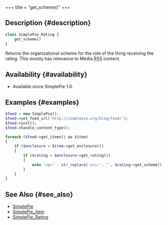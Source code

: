 +++
title = "get_scheme()"
+++

## Description {#description}

```php
class SimplePie_Rating {
    get_scheme()
}
```

Returns the organizational scheme for the role of the thing receiving the rating. This mostly has relevance to Media <abbr title="Rich Site Summary">RSS</abbr> content.

## Availability {#availability}

- Available since SimplePie 1.0.

## Examples {#examples}

```php
$feed = new SimplePie();
$feed->set_feed_url('http://simplepie.org/blog/feed/');
$feed->init();
$feed->handle_content_type();

foreach ($feed->get_items() as $item)
{
    if ($enclosure = $item->get_enclosure())
    {
        if ($rating = $enclosure->get_rating())
        {
            echo '<p>' . str_replace('uri:', '', $rating->get_scheme()) . ': ' . $rating->get_value() . '</p>';
        }
    }
}
```

## See Also {#see_also}

- [SimplePie](@/wiki/reference/simplepie/_index.md)
- [SimplePie_Item](@/wiki/reference/simplepie_item/_index.md)
- [SimplePie_Rating](@/wiki/reference/simplepie_rating/_index.md)
